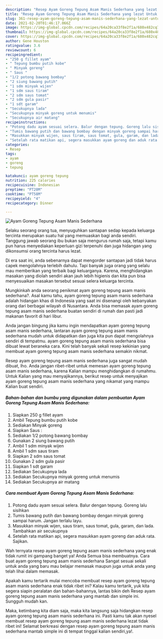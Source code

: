 ```yaml
---
description: "Resep Ayam Goreng Tepung Asam Manis Sederhana yang lezat Untuk Jualan"
title: "Resep Ayam Goreng Tepung Asam Manis Sederhana yang lezat Untuk Jualan"
slug: 361-resep-ayam-goreng-tepung-asam-manis-sederhana-yang-lezat-untuk-jualan
date: 2021-02-20T01:46:17.066Z
image: https://img-global.cpcdn.com/recipes/64a20ca33f8e2f1a/680x482cq70/ayam-goreng-tepung-asam-manis-sederhana-foto-resep-utama.jpg
thumbnail: https://img-global.cpcdn.com/recipes/64a20ca33f8e2f1a/680x482cq70/ayam-goreng-tepung-asam-manis-sederhana-foto-resep-utama.jpg
cover: https://img-global.cpcdn.com/recipes/64a20ca33f8e2f1a/680x482cq70/ayam-goreng-tepung-asam-manis-sederhana-foto-resep-utama.jpg
author: Gene Houston
ratingvalue: 3.6
reviewcount: 6
recipeingredient:
- "250 g fillet ayam"
- " Tepung bumbu putih kobe"
- " Minyak goreng"
- " Saus "
- "1/2 potong bawang bombay"
- "2 siung bawang putih"
- "1 sdm minyak wijen"
- "1 sdm saus tiram"
- "2 sdm saus tomat"
- "2 sdm gula pasir"
- "1 sdt garam"
- "Secukupnya lada"
- "Secukupnya minyak goreng untuk menumis"
- "Secukupnya air matang"
recipeinstructions:
- "Potong dadu ayam sesuai selera. Balur dengan tepung. Goreng lalu sisihkan"
- "Tumis bawang putih dan bawang bombay dengan minyak goreng sampai harum. Jangan terlalu layu."
- "Masukkan minyak wijen, saus tiram, saus tomat, gula, garam, dan lada. Tambahkan air secukupnya"
- "Setelah rata matikan api, segera masukkan ayam goreng dan aduk rata. Sajikan."
categories:
- Resep
tags:
- ayam
- goreng
- tepung

katakunci: ayam goreng tepung 
nutrition: 225 calories
recipecuisine: Indonesian
preptime: "PT20M"
cooktime: "PT58M"
recipeyield: "4"
recipecategory: Dinner

---
```



![Ayam Goreng Tepung Asam Manis Sederhana](https://img-global.cpcdn.com/recipes/64a20ca33f8e2f1a/680x482cq70/ayam-goreng-tepung-asam-manis-sederhana-foto-resep-utama.jpg)

Selaku seorang orang tua, menyuguhkan santapan sedap kepada keluarga tercinta merupakan suatu hal yang memuaskan bagi anda sendiri. Tanggung jawab seorang ibu bukan saja mengurus rumah saja, tetapi kamu pun harus menyediakan keperluan gizi terpenuhi dan juga hidangan yang dikonsumsi orang tercinta harus lezat.

Di era  saat ini, anda sebenarnya dapat mengorder santapan jadi tidak harus capek mengolahnya terlebih dahulu. Tapi banyak juga orang yang selalu mau memberikan yang terbaik bagi keluarganya. Karena, menghidangkan masakan yang diolah sendiri akan jauh lebih higienis dan kita pun bisa menyesuaikan masakan tersebut sesuai selera keluarga tercinta. 



Mungkinkah anda seorang penikmat ayam goreng tepung asam manis sederhana?. Asal kamu tahu, ayam goreng tepung asam manis sederhana adalah hidangan khas di Indonesia yang saat ini disenangi oleh kebanyakan orang dari berbagai wilayah di Nusantara. Anda bisa memasak ayam goreng tepung asam manis sederhana buatan sendiri di rumah dan pasti jadi makanan favorit di hari libur.

Anda jangan bingung jika kamu ingin mendapatkan ayam goreng tepung asam manis sederhana, lantaran ayam goreng tepung asam manis sederhana mudah untuk didapatkan dan juga kita pun dapat mengolahnya sendiri di tempatmu. ayam goreng tepung asam manis sederhana bisa dibuat lewat beraneka cara. Kini telah banyak sekali resep kekinian yang membuat ayam goreng tepung asam manis sederhana semakin nikmat.

Resep ayam goreng tepung asam manis sederhana juga sangat mudah dibuat, lho. Anda jangan ribet-ribet untuk memesan ayam goreng tepung asam manis sederhana, karena Kalian mampu menghidangkan di rumahmu. Untuk Kalian yang mau menyajikannya, berikut resep untuk menyajikan ayam goreng tepung asam manis sederhana yang nikamat yang mampu Kalian buat sendiri.

<!--inarticleads1-->

##### Bahan-bahan dan bumbu yang digunakan dalam pembuatan Ayam Goreng Tepung Asam Manis Sederhana:

1. Siapkan 250 g fillet ayam
1. Ambil  Tepung bumbu putih kobe
1. Sediakan  Minyak goreng
1. Siapkan  Saus :
1. Sediakan 1/2 potong bawang bombay
1. Gunakan 2 siung bawang putih
1. Ambil 1 sdm minyak wijen
1. Ambil 1 sdm saus tiram
1. Siapkan 2 sdm saus tomat
1. Gunakan 2 sdm gula pasir
1. Siapkan 1 sdt garam
1. Sediakan Secukupnya lada
1. Sediakan Secukupnya minyak goreng untuk menumis
1. Sediakan Secukupnya air matang




<!--inarticleads2-->

##### Cara membuat Ayam Goreng Tepung Asam Manis Sederhana:

1. Potong dadu ayam sesuai selera. Balur dengan tepung. Goreng lalu sisihkan
1. Tumis bawang putih dan bawang bombay dengan minyak goreng sampai harum. Jangan terlalu layu.
1. Masukkan minyak wijen, saus tiram, saus tomat, gula, garam, dan lada. Tambahkan air secukupnya
1. Setelah rata matikan api, segera masukkan ayam goreng dan aduk rata. Sajikan.




Wah ternyata resep ayam goreng tepung asam manis sederhana yang enak tidak rumit ini gampang banget ya! Anda Semua bisa membuatnya. Cara buat ayam goreng tepung asam manis sederhana Sangat sesuai sekali untuk anda yang baru mau belajar memasak maupun juga untuk anda yang telah lihai dalam memasak.

Apakah kamu tertarik mulai mencoba membuat resep ayam goreng tepung asam manis sederhana enak tidak ribet ini? Kalau kamu tertarik, yuk kita segera siapin peralatan dan bahan-bahannya, lantas bikin deh Resep ayam goreng tepung asam manis sederhana yang mantab dan simple ini. Sungguh mudah kan. 

Maka, ketimbang kita diam saja, maka kita langsung saja hidangkan resep ayam goreng tepung asam manis sederhana ini. Pasti kamu tak akan nyesel membuat resep ayam goreng tepung asam manis sederhana lezat tidak ribet ini! Selamat berkreasi dengan resep ayam goreng tepung asam manis sederhana mantab simple ini di tempat tinggal kalian sendiri,ya!.

